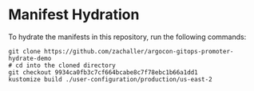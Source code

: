 # Manifest Hydration

To hydrate the manifests in this repository, run the following commands:

```shell
git clone https://github.com/zachaller/argocon-gitops-promoter-hydrate-demo
# cd into the cloned directory
git checkout 9934ca0fb3c7cf664bcabe8c7f78ebc1b66a1dd1
kustomize build ./user-configuration/production/us-east-2
```
